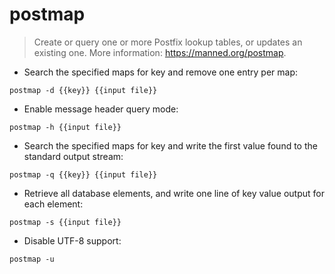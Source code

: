 # postmap

> Create or query one or more Postfix lookup tables, or updates an existing one.
> More information: <https://manned.org/postmap>.

- Search the specified maps for key and remove one entry per map:

`postmap -d {{key}} {{input file}}`

- Enable message header query mode:

`postmap -h {{input file}}`

- Search the specified maps for key and write the first value found to the standard output stream:

`postmap -q {{key}} {{input file}}`

- Retrieve all database elements, and write one line of key value output for each element:

`postmap -s {{input file}}`

- Disable UTF-8 support:

`postmap -u`
